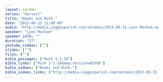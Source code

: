```yaml
---
layout: sermon
series: "Harvest"
title: "Naomi and Ruth."
date: "2013-09-15 11:00:00"
audio: "http://media.coggesparish.com/sermons/2013-09-15 Lynn Moxham.mp3"
speaker: "Lynn Moxham"
speaker_info: ""
duration: "17"
youtube_videos: [""]
slides: [""]
files: [""]
bible_passages: ["Ruth 1:1-18"]
bible_links: ["Ruth 1:1-18&amp;version=NIVUK"]
bible_videos: ["Naomi and Ruth."]
bible_videos_links: ["http://media.coggesparish.com/sermons/2013-09-15 Lynn Moxham.wmv"]
---
```

